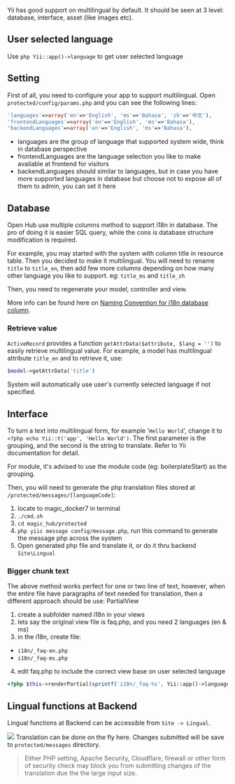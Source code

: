 Yii has good support on multilingual by default. It should be seen at 3 level: database, interface, asset (like images etc).

## User selected language
Use ```php Yii::app()->language``` to get user selected language
## Setting
First of all, you need to configure your app to support multilingual. 
Open `protected/config/params.php` and you can see the following lines:
``` php
'languages'=>array('en'=>'English', 'ms'=>'Bahasa', 'zh'=>'中文'),
'frontendLanguages'=>array('en'=>'English', 'ms'=>'Bahasa'),
'backendLanguages'=>array('en'=>'English', 'ms'=>'Bahasa'), 
```
* languages are the group of language that supported system wide, think in database perspective
* frontendLanguages are the language selection you like to make available at frontend for visitors
* backendLanguages should similar to languages, but in case you have more supported languages in database but choose not to expose all of them to admin, you can set it here

## Database
Open Hub use multiple columns method to support i18n in database. The pro of doing it is easier SQL query, while the cons is database structure modification is required.

For example, you may started with the system with column title in resource table. Then you decided to make it multilingual. You will need to rename `title` to `title_en`, then add few more columns depending on how many other language you like to support. eg: `title_ms` and `title_zh`

Then, you need to regenerate your model, controller and view. 

More info can be found here on [Naming Convention for i18n database column](Database#flexible-schema).

### Retrieve value
`ActiveRecord` provides a function `getAttrData($attribute, $lang = '')` to easily retrieve multilingual value. For example, a model has multilingual attribute `title_en` and to retrieve it, use:

```php
$model->getAttrData('title')
```
System will automatically use user's currently selected language if not specified.

## Interface
To turn a text into multilingual form, for example '`Hello World`', change it to `<?php echo Yii::t('app', 'Hello World')`. The first parameter is the grouping, and the second is the string to translate. Refer to Yii documentation for detail.

For module, it's advised to use the module code (eg: boilerplateStart) as the grouping. 

Then, you will need to generate the php translation files stored at `/protected/messages/[languageCode]`:

1. locate to magic_docker7 in terminal
1. `./cmd.sh`
1. `cd magic_hub/protected`
1. `php yiic message config/message.php`, run this command to generate the message php across the system
1. Open generated php file and translate it, or do it thru backend `Site\Lingual`

### Bigger chunk text
The above method works perfect for one or two line of text, however, when the entire file have paragraphs of text needed for translation, then a different approach should be use: PartialView

1. create a subfolder named i18n in your views
2. lets say the original view file is faq.php, and you need 2 languages (en & ms)
3. in the i18n, create file:
  * `i18n/_faq-en.php`
  * `i18n/_faq-ms.php`
4. edit faq.php to include the correct view base on user selected language 

```php 
<?php $this->renderPartial(sprintf('i18n/_faq-%s', Yii::app()->language)); ?> 
```

## Lingual functions at Backend
Lingual functions at Backend can be accessible from `Site -> Lingual`.

![](https://user-images.githubusercontent.com/5336690/82628020-4c395880-9c1e-11ea-8eea-47e6d28267b4.png)
Translation can be done on the fly here. Changes submitted will be save to `protected/messages` directory.

> Either PHP setting, Apache Security, Cloudflare, firewall or other form of security check may block you from submitting changes of the translation due the the large input size.